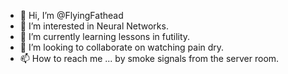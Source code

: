 - 👋 Hi, I’m @FlyingFathead
- 👀 I’m interested in Neural Networks.
- 🌱 I’m currently learning lessons in futility.
- 💞️ I’m looking to collaborate on watching pain dry.
- 📫 How to reach me ... by smoke signals from the server room.

<!---
FlyingFathead/FlyingFathead is a ✨ special ✨ repository because its `README.md` (this file) appears on your GitHub profile.
You can click the Preview link to take a look at your changes.
--->
